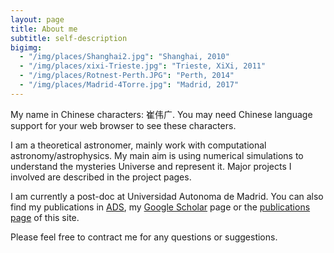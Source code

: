 ```yaml
---
layout: page
title: About me
subtitle: self-description
bigimg:
  - "/img/places/Shanghai2.jpg": "Shanghai, 2010"
  - "/img/places/xixi-Trieste.jpg": "Trieste, XiXi, 2011"
  - "/img/places/Rotnest-Perth.JPG": "Perth, 2014"
  - "/img/places/Madrid-4Torre.jpg": "Madrid, 2017"
---
```


My name in Chinese characters: 崔伟广. You may need Chinese language support for your web browser to see these characters.

I am a theoretical astronomer, mainly work with computational astronomy/astrophysics. My main aim is using numerical simulations to understand the mysteries Universe and represent it. Major projects I involved are described in the project pages.

I am currently a post-doc at Universidad Autonoma de Madrid. You can also find my publications in [ADS](http://adsabs.harvard.edu/cgi-bin/nph-abs_connect?library&libname=Mine&libid=5452e99805), my [Google Scholar](https://scholar.google.es/citations?user=c4BRA2YAAAAJ&hl=en) page or the [publications page](https://weiguangcui.github.io/publications/) of this site.

Please feel free to contract me for any questions or suggestions.
